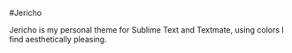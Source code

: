 #Jericho

Jericho is my personal theme for Sublime Text and Textmate, using colors I find aesthetically pleasing.
